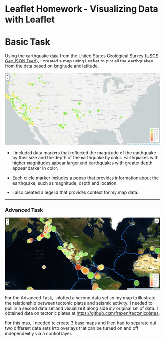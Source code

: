 # Leaflet Homework - Visualizing Data with Leaflet
# Basic Task
Using the earthquake data from the United States Geological Survey ([USGS GeoJSON Feed](http://earthquake.usgs.gov/earthquakes/feed/v1.0/geojson.php)), I created a map using Leaflet to plot all the earthquakes from the data based on longitude and latitude.

![2-BasicMap](Images/1-BasicMap.png)

   * I included data markers that reflected the magnitude of the earthquake by their size and the depth of the earthquake by color. Earthquakes with higher magnitudes appear larger and earthquakes with greater depth appear darker in color.

   * Each circle marker includes a popup that provides information about the earthquake, such as magnitude, depth and location.

   * I also created a legend that provides context for my map data.

- - -

### Advanced Task

![5-Advanced](Images/2-Advanced.png)

For the Advanced Task, I plotted a second data set on my map to illustrate the relationship between tectonic plates and seismic activity. I needed to pull in a second data set and visualize it along side my original set of data. I obtained data on tectonic plates at <https://github.com/fraxen/tectonicplates>.

For this map, I needed to create 3 base maps and then had to separate out two different data sets into overlays that can be turned on and off independently via a control layer.
